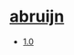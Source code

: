 # [abruijn](https://hpc.nih.gov/apps/abruijn.html)
- [1.0](/high-throughput-sequencing/abruijn/1.0)
